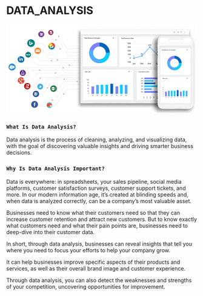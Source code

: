 # DATA_ANALYSIS



![image](https://github.com/raviteja-padala/Datasets/blob/main/da1.gif)



### **`What Is Data Analysis?`**

Data analysis is the process of cleaning, analyzing, and visualizing data, with the goal of discovering valuable insights and driving smarter business decisions.

### **`Why Is Data Analysis Important?`**

Data is everywhere: in spreadsheets, your sales pipeline, social media platforms, customer satisfaction surveys, customer support tickets, and more. In our modern information age, it’s created at blinding speeds and, when data is analyzed correctly, can be a company’s most valuable asset.

Businesses need to know what their customers need so that they can increase customer retention and attract new customers. But to know exactly what customers need and what their pain points are, businesses need to deep-dive into their customer data.

In short, through data analysis, businesses can reveal insights that tell you where you need to focus your efforts to help your company grow. 

It can help businesses improve specific aspects of their products and services, as well as their overall brand image and customer experience.

Through data analysis, you can also detect the weaknesses and strengths of your competition, uncovering opportunities for improvement.
